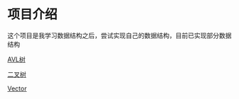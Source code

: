 # 项目介绍

这个项目是我学习数据结构之后，尝试实现自己的数据结构，目前已实现部分数据结构

[AVL树](https://github.com/ROBINwan999/data-structure/blob/main/AVL.h)

[二叉树](https://github.com/ROBINwan999/data-structure/blob/main/BST.h)

[Vector](https://github.com/ROBINwan999/data-structure/blob/main/Vector.h)

